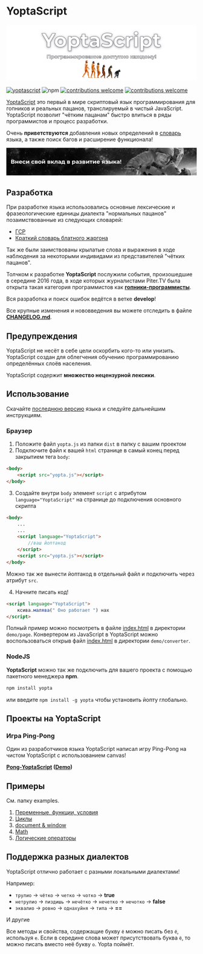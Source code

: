 # YoptaScript

[![yoptascript logo](./doc/YoptaScript.png)](https://yopta.space/)

[![yoptascript](https://img.shields.io/badge/%D0%A1%D0%BA%D0%B0%D1%87%D0%B0%D1%82%D1%8C-YoptaScript-green)](https://github.com/samgozman/YoptaScript/tree/master/dist/yopta.js)
![npm](https://img.shields.io/npm/v/yopta)
[![contributions welcome](https://img.shields.io/badge/contributions-welcome-brightgreen.svg?style=flat)](https://github.com/samgozman/YoptaScript/issues)
[![contributions welcome](https://img.shields.io/packagist/l/doctrine/orm.svg?style=flat)](https://github.com/samgozman/YoptaScript/blob/master/LICENSE.txt)

[YoptaScript](http://yopta.space/) это первый в мире скриптовый язык программирования для гопников и реальных пацанов, транслируемый в чистый JavaScript. YoptaScript позволит "чётким пацанам" быстро влиться в ряды программистов и процесс разработки.

Очень **приветствуются** добавления новых определений в [словарь](./src/dictionary/dictionary.ts) языка, а также поиск багов и расширение функционала!

[![yoptascript logo](./doc/Yopta2.png)](https://github.com/samgozman/YoptaScript/blob/master/CONTRIBUTE.md)

## Разработка

При разработке языка использовались основные лексические и фразеологические единицы диалекта "нормальных пацанов" позаимствованные из следующих словарей:

* [ГСР](http://lurkmore.to/ГСР)
* [Краткий словарь блатного жаргона](http://www.aferizm.ru/jargon/slovar.htm)

Так же были заимствованы крылатые слова и выражения в ходе наблюдения за некоторыми индивидами из представителей "чётких пацанов".

Толчком к разработке **YoptaScript** послужили события, произошедшие в середине 2016 года, в ходе которых журналистами Piter.TV была открыта такая категория программистов как [**гопники-программисты**](http://piter.tv/event/V_Peterburge_pyatero_studentov_kolledzha_grabili_shkol_nikov/).

Вся разработка и поиск ошибок ведётся в ветке **develop**!

Все крупные изменения и нововведения вы можете отследить в файле **[CHANGELOG.md](https://github.com/samgozman/YoptaScript/blob/master/doc/CHANGELOG.md)**.

## Предупреждения

YoptaScript не несёт в себе цели оскорбить кого-то или унизить. YoptaScript создан для облегчения обучению программированию определённых слоёв населения.

YoptaScript содержит **множество нецензурной лексики**.

## Использование

Скачайте [последнюю версию](https://github.com/samgozman/YoptaScript/tree/master/dist/yopta.js) языка и следуйте дальнейшим инструкциям.

### Браузер

1. Положите файл `yopta.js` из папки `dist` в папку c вашим проектом
2. Подключите файл к вашей `html`  странице в самый конец перед закрытием тега `body`:

```html
<body>
    <script src="yopta.js"></script>
</body>
```

3. Создайте внутри `body` элемент `script` с атрибутом  `language="YoptaScript"` на странице до подключения основного скрипта

```html
<body>
    ...
    ...
    <script language="YoptaScript">
        //ваш йоптакод
    </script>
    <script src="yopta.js"></script>
</body>
```

Можно так же вынести йоптакод в отдельный файл и подключить через атрибут `src`.

4. Начните писать код!

```html
<script language="YoptaScript">
    ксива.малява(" Оно работает ") нах
</script>
```

Полный пример можно посмотреть в файле [index.html](https://github.com/samgozman/YoptaScript/blob/master/demo/page/index.html) в директории `demo/page`. Конвертером из JavaScript в YoptaScript можно воспользоваться открыв файл [index.html](https://github.com/samgozman/YoptaScript/blob/master/demo/converter/index.html) в директории `demo/converter`.

### NodeJS

**YoptaScript** можно так же подключить для вашего проекта с помощью пакетного менеджера **npm**.

```bash
npm install yopta
```

или введите `npm install -g yopta` чтобы установить йопту глобально.

## Проекты на YoptaScript

### Игра Ping-Pong

Один из разработчиков языка YoptaScript написал игру Ping-Pong на чистом YoptaScript с использованием canvas!

**[Pong-YoptaScript](https://github.com/grushan/Pong-YoptaScript) ([Demo](https://yopta-pong.herokuapp.com))**

## Примеры

См. папку examples.

1. [Переменные, функции, условия](https://github.com/samgozman/YoptaScript/blob/master/examples/vars.yopta)
2. [Циклы](https://github.com/samgozman/YoptaScript/blob/master/examples/loops.yopta)
3. [document & window](https://github.com/samgozman/YoptaScript/blob/master/examples/document.yopta)
4. [Math](https://github.com/samgozman/YoptaScript/blob/master/examples/math.yopta)
5. [Логические операторы](https://github.com/samgozman/YoptaScript/blob/master/examples/logical.yopta)

## Поддержка разных диалектов

YoptaScript отлично работает с разными локальными диалектами!

Например:

* `трулио` -> `чётко` -> `четко` -> `чотко` -> **true**
* `нетрулио` -> `пиздишь` -> `нечётко` -> `нечетко` -> `нечотко` ->  **false**
* `эквалио` -> `ровно` -> `однахуйня` -> `типа` -> **==**

И другие

Все методы и свойства, содержащие букву `ё` можно писать без `ё`, используя `е`. Если в середине слова может присутствовать буква `ё`, то можно писать вместо неё букву `о`. Yopta поймёт.
